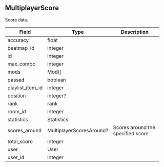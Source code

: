 ## MultiplayerScore

Score data.

Field            | Type                     | Description
-----------------|--------------------------|-------------------
accuracy         | float                    |  |
beatmap_id       | integer                  |  |
id               | integer                  |  |
max_combo        | integer                  |  |
mods             | Mod[]                    |  |
passed           | boolean                  |  |
playlist_item_id | integer                  |  |
position         | integer?                 |  |
rank             | rank                     |  |
room_id          | integer                  |  |
statistics       | Statistics               |  |
scores_around    | MultiplayerScoresAround? | Scores around the specified score.
total_score      | integer                  |  |
user             | User                     |  |
user_id          | integer                  |  |
